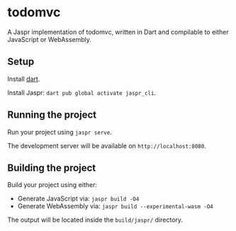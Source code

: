 # todomvc

A Jaspr implementation of todomvc, written in Dart and compilable to either JavaScript or WebAssembly.

## Setup

Install [dart](https://dart.dev/get-dart).

Install Jaspr: `dart pub global activate jaspr_cli`.

## Running the project

Run your project using `jaspr serve`.

The development server will be available on `http://localhost:8080`.

## Building the project

Build your project using either:
- Generate JavaScript via: `jaspr build -O4`
- Generate WebAssembly via: `jaspr build --experimental-wasm -O4`

The output will be located inside the `build/jaspr/` directory.
